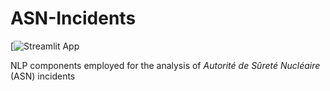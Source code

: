 # ASN-Incidents

[![Streamlit App](https://share.streamlit.io/jbaujogue/asn-incidents)

NLP components employed for the analysis of _Autorité de Sûreté Nucléaire_ (ASN) incidents
